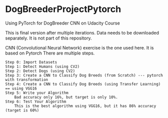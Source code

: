 # DogBreederProjectPytorch
Using PyTorch for DogBreeder CNN on Udacity Course

This is final version after multiple iterations.
Data needs to be downloaded separately. It is not part of this repository.

CNN (Convolutional Neural Network) exercise is the one used here. It is based on Pytorch
There are multiple steps.


    Step 0: Import Datasets
    Step 1: Detect Humans (using CV2)
    Step 2: Detect Dogs (using CV2)
    Step 3: Create a CNN to Classify Dog Breeds (from Scratch) --- pytorch with transformation
    Step 4: Create a CNN to Classify Dog Breeds (using Transfer Learning) == using VGG16
    Step 5: Write your Algorithm
        Bad accuracy only 16%, but target is only 10%. 
    Step 6: Test Your Algorithm
        This is the best algorithm using VGG16, but it has 86% accuracy (target is 60%)
